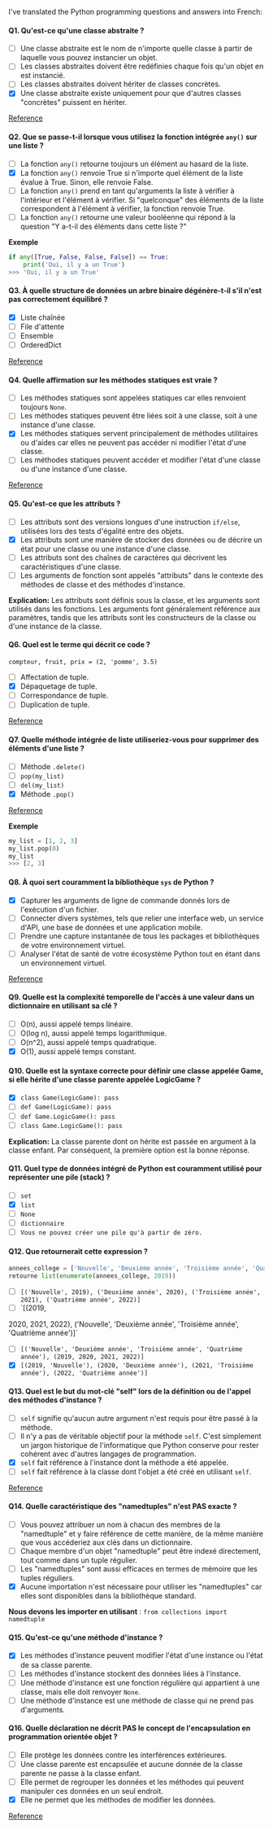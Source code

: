 I've translated the Python programming questions and answers into French:

#### Q1. Qu'est-ce qu'une classe abstraite ?

- [ ] Une classe abstraite est le nom de n'importe quelle classe à partir de laquelle vous pouvez instancier un objet.
- [ ] Les classes abstraites doivent être redéfinies chaque fois qu'un objet en est instancié.
- [ ] Les classes abstraites doivent hériter de classes concrètes.
- [x] Une classe abstraite existe uniquement pour que d'autres classes "concrètes" puissent en hériter.

[Reference](https://www.geeksforgeeks.org/abstract-classes-in-python/)

#### Q2. Que se passe-t-il lorsque vous utilisez la fonction intégrée `any()` sur une liste ?

- [ ] La fonction `any()` retourne toujours un élément au hasard de la liste.
- [x] La fonction `any()` renvoie True si n'importe quel élément de la liste évalue à True. Sinon, elle renvoie False.
- [ ] La fonction `any()` prend en tant qu'arguments la liste à vérifier à l'intérieur et l'élément à vérifier. Si "quelconque" des éléments de la liste correspondent à l'élément à vérifier, la fonction renvoie True.
- [ ] La fonction `any()` retourne une valeur booléenne qui répond à la question "Y a-t-il des éléments dans cette liste ?"

**Exemple**

```python
if any([True, False, False, False]) == True:
    print('Oui, il y a un True')
>>> 'Oui, il y a un True'
```

#### Q3. À quelle structure de données un arbre binaire dégénère-t-il s'il n'est pas correctement équilibré ?

- [x] Liste chaînée
- [ ] File d'attente
- [ ] Ensemble
- [ ] OrderedDict

[Reference](https://www.scaler.com/topics/linked-list/)

#### Q4. Quelle affirmation sur les méthodes statiques est vraie ?

- [ ] Les méthodes statiques sont appelées statiques car elles renvoient toujours `None`.
- [ ] Les méthodes statiques peuvent être liées soit à une classe, soit à une instance d'une classe.
- [x] Les méthodes statiques servent principalement de méthodes utilitaires ou d'aides car elles ne peuvent pas accéder ni modifier l'état d'une classe.
- [ ] Les méthodes statiques peuvent accéder et modifier l'état d'une classe ou d'une instance d'une classe.

[Reference](https://www.geeksforgeeks.org/class-method-vs-static-method-python)

#### Q5. Qu'est-ce que les attributs ?

- [ ] Les attributs sont des versions longues d'une instruction `if/else`, utilisées lors des tests d'égalité entre des objets.
- [x] Les attributs sont une manière de stocker des données ou de décrire un état pour une classe ou une instance d'une classe.
- [ ] Les attributs sont des chaînes de caractères qui décrivent les caractéristiques d'une classe.
- [ ] Les arguments de fonction sont appelés "attributs" dans le contexte des méthodes de classe et des méthodes d'instance.

**Explication:** Les attributs sont définis sous la classe, et les arguments sont utilisés dans les fonctions. Les arguments font généralement référence aux paramètres, tandis que les attributs sont les constructeurs de la classe ou d'une instance de la classe.

#### Q6. Quel est le terme qui décrit ce code ?

`compteur, fruit, prix = (2, 'pomme', 3.5)`

- [ ] Affectation de tuple.
- [x] Dépaquetage de tuple.
- [ ] Correspondance de tuple.
- [ ] Duplication de tuple.

[Reference](https://www.w3schools.com/python/python_tuples_unpack.asp)

#### Q7. Quelle méthode intégrée de liste utiliseriez-vous pour supprimer des éléments d'une liste ?

- [ ] Méthode `.delete()`
- [ ] `pop(my_list)`
- [ ] `del(my_list)`
- [x] Méthode `.pop()`

[Reference](https://www.w3schools.com/python/ref_list_pop.asp)

**Exemple**

```python
my_list = [1, 2, 3]
my_list.pop(0)
my_list
>>> [2, 3]
```

#### Q8. À quoi sert couramment la bibliothèque `sys` de Python ?

- [x] Capturer les arguments de ligne de commande donnés lors de l'exécution d'un fichier.
- [ ] Connecter divers systèmes, tels que relier une interface web, un service d'API, une base de données et une application mobile.
- [ ] Prendre une capture instantanée de tous les packages et bibliothèques de votre environnement virtuel.
- [ ] Analyser l'état de santé de votre écosystème Python tout en étant dans un environnement virtuel.

[Reference](https://docs.python.org/3/library/sys.html)

#### Q9. Quelle est la complexité temporelle de l'accès à une valeur dans un dictionnaire en utilisant sa clé ?

- [ ] O(n), aussi appelé temps linéaire.
- [ ] O(log n), aussi appelé temps logarithmique.
- [ ] O(n^2), aussi appelé temps quadratique.
- [x] O(1), aussi appelé temps constant.

#### Q10. Quelle est la syntaxe correcte pour définir une classe appelée Game, si elle hérite d'une classe parente appelée LogicGame ?

- [x] `class Game(LogicGame): pass`
- [ ] `def Game(LogicGame): pass`
- [ ] `def Game.LogicGame(): pass`
- [ ] `class Game.LogicGame(): pass`

**Explication:** La classe parente dont on hérite est passée en argument à la classe enfant. Par conséquent, la première option est la bonne réponse.

#### Q11. Quel type de données intégré de Python est couramment utilisé pour représenter une pile (stack) ?

- [ ] `set`
- [x] `list`
- [ ] `None`
- [ ] `dictionnaire`
- [ ] `Vous ne pouvez créer une pile qu'à partir de zéro.`

#### Q12. Que retournerait cette expression ?

```python
annees_college = ['Nouvelle', 'Deuxième année', 'Troisième année', 'Quatrième année']
retourne list(enumerate(annees_college, 2019))
```

- [ ] `[('Nouvelle', 2019), ('Deuxième année', 2020), ('Troisième année', 2021), ('Quatrième année', 2022)]`
- [ ] `[(2019,

2020, 2021, 2022), ('Nouvelle', 'Deuxième année', 'Troisième année', 'Quatrième année')]`

- [ ] `[('Nouvelle', 'Deuxième année', 'Troisième année', 'Quatrième année'), (2019, 2020, 2021, 2022)]`
- [x] `[(2019, 'Nouvelle'), (2020, 'Deuxième année'), (2021, 'Troisième année'), (2022, 'Quatrième année')]`

#### Q13. Quel est le but du mot-clé "self" lors de la définition ou de l'appel des méthodes d'instance ?

- [ ] `self` signifie qu'aucun autre argument n'est requis pour être passé à la méthode.
- [ ] Il n'y a pas de véritable objectif pour la méthode `self`. C'est simplement un jargon historique de l'informatique que Python conserve pour rester cohérent avec d'autres langages de programmation.
- [x] `self` fait référence à l'instance dont la méthode a été appelée.
- [ ] `self` fait référence à la classe dont l'objet a été créé en utilisant `self`.

[Reference](https://www.geeksforgeeks.org/self-in-python-class/)

#### Q14. Quelle caractéristique des "namedtuples" n'est PAS exacte ?

- [ ] Vous pouvez attribuer un nom à chacun des membres de la "namedtuple" et y faire référence de cette manière, de la même manière que vous accéderiez aux clés dans un dictionnaire.
- [ ] Chaque membre d'un objet "namedtuple" peut être indexé directement, tout comme dans un tuple régulier.
- [ ] Les "namedtuples" sont aussi efficaces en termes de mémoire que les tuples réguliers.
- [x] Aucune importation n'est nécessaire pour utiliser les "namedtuples" car elles sont disponibles dans la bibliothèque standard.

**Nous devons les importer en utilisant** : `from collections import namedtuple`

#### Q15. Qu'est-ce qu'une méthode d'instance ?

- [x] Les méthodes d'instance peuvent modifier l'état d'une instance ou l'état de sa classe parente.
- [ ] Les méthodes d'instance stockent des données liées à l'instance.
- [ ] Une méthode d'instance est une fonction régulière qui appartient à une classe, mais elle doit renvoyer `None`.
- [ ] Une méthode d'instance est une méthode de classe qui ne prend pas d'arguments.

#### Q16. Quelle déclaration ne décrit PAS le concept de l'encapsulation en programmation orientée objet ?

- [ ] Elle protège les données contre les interférences extérieures.
- [ ] Une classe parente est encapsulée et aucune donnée de la classe parente ne passe à la classe enfant.
- [ ] Elle permet de regrouper les données et les méthodes qui peuvent manipuler ces données en un seul endroit.
- [x] Elle ne permet que les méthodes de modifier les données.

[Reference](https://www.scaler.com/topics/python/encapsulation-in-python/)
